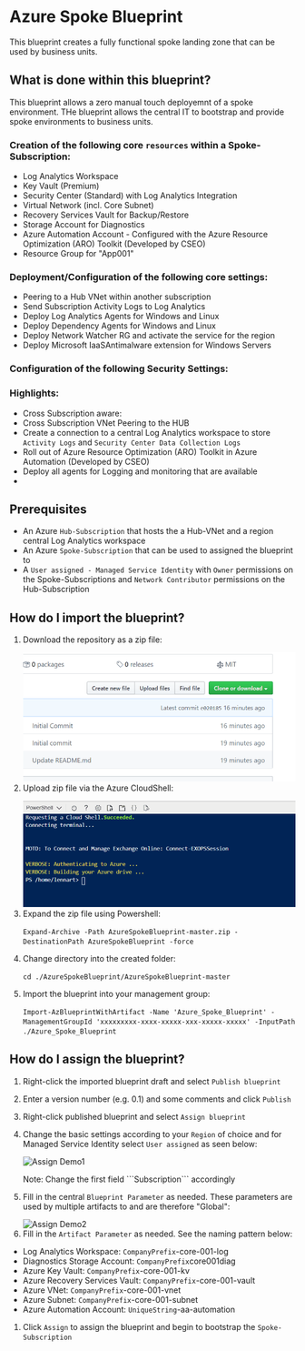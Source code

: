 # Azure Spoke Blueprint 
This blueprint creates a fully functional spoke landing zone that can be used by business units.

## What is done within this blueprint?

This blueprint allows a zero manual touch deployemnt of a spoke environment. THe blueprint allows the central IT to bootstrap and provide spoke environments to business units.   

### Creation of the following core ```resources``` within a Spoke-Subscription:

- Log Analytics Workspace
- Key Vault (Premium)
- Security Center (Standard) with Log Analytics Integration
- Virtual Network (incl. Core Subnet) 
- Recovery Services Vault for Backup/Restore
- Storage Account for Diagnostics
- Azure Automation Account - Configured with the Azure Resource Optimization (ARO) Toolkit (Developed by CSEO)
- Resource Group for "App001"

### Deployment/Configuration of the following core settings:
- Peering to a Hub VNet within another subscription 
- Send Subscription Activity Logs to Log Analytics
- Deploy Log Analytics Agents for Windows and Linux
- Deploy Dependency Agents for Windows and Linux
- Deploy Network Watcher RG and activate the service for the region
- Deploy Microsoft IaaSAntimalware extension for Windows Servers

### Configuration of the following Security Settings:
 
### Highlights: 
- Cross Subscription aware: 
- Cross Subscription VNet Peering to the HUB
- Create a connection to a central Log Analytics workspace to store ```Activity Logs``` and ```Security Center Data Collection Logs```
- Roll out of Azure Resource Optimization (ARO) Toolkit in Azure Automation (Developed by CSEO)
- Deploy all agents for Logging and monitoring that are available
- 

## Prerequisites 
- An Azure ```Hub-Subscription``` that hosts the a Hub-VNet and a region central Log Analytics workspace
- An Azure ```Spoke-Subscription``` that can be used to assigned the blueprint to
- A ```User assigned - Managed Service Identity``` with ```Owner``` permissions on the Spoke-Subscriptions and ```Network Contributor```  permissions on the Hub-Subscription 

## How do I import the blueprint?

1. Download the repository as a zip file:</p>
   ![Download Demo](media/download_repo.gif)
2. Upload zip file via the Azure CloudShell:</p>
   ![Upload Demo](media/upload_zipfile.gif)
3. Expand the zip file using Powershell:</p>
   ```Expand-Archive -Path AzureSpokeBlueprint-master.zip -DestinationPath AzureSpokeBlueprint -force```</p>
4. Change directory into the created folder:</p>
   ```cd ./AzureSpokeBlueprint/AzureSpokeBlueprint-master```</p>
5. Import the blueprint into your management group:</p>
   ```Import-AzBlueprintWithArtifact -Name 'Azure_Spoke_Blueprint' -ManagementGroupId 'xxxxxxxxx-xxxx-xxxxx-xxx-xxxxx-xxxxx' -InputPath ./Azure_Spoke_Blueprint```</p>

## How do I assign the blueprint? 
1. Right-click the imported blueprint draft and select ```Publish blueprint```</p>
2. Enter a version number (e.g. 0.1) and some comments and click ```Publish```</p>
3. Right-click published  blueprint and select ```Assign blueprint```</p>
4. Change the basic settings according to your ```Region``` of choice and for Managed Service Identity select ```User assigned``` as seen below:</p>
   ![Assign Demo1](media/assign_blueprint1.gif)
   </p>
   Note: Change the first field ```Subscription``` accordingly</p>
5. Fill in the central ```Blueprint Parameter``` as needed. These parameters are used by multiple artifacts to and are therefore "Global": </p>
   ![Assign Demo2](media/Assignment2.JPG)
6. Fill in the ```Artifact Parameter``` as needed. See the naming pattern below:</p>
- Log Analytics Workspace: ```CompanyPrefix```-core-001-log
- Diagnostics Storage Account: ```CompanyPrefix```core001diag
- Azure Key Vault: ```CompanyPrefix```-core-001-kv 
- Azure Recovery Services Vault: ```CompanyPrefix```-core-001-vault
- Azure VNet: ```CompanyPrefix```-core-001-vnet
- Azure Subnet: ```CompanyPrefix```-core-001-subnet
- Azure Automation Account: ```UniqueString```-aa-automation
1.  Click ```Assign``` to assign the blueprint and begin to bootstrap the ```Spoke-Subscription```
